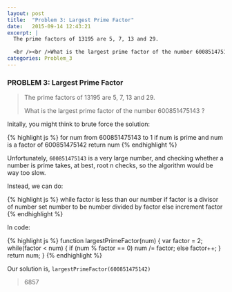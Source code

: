 ```yaml
---
layout: post
title:  "Problem 3: Largest Prime Factor"
date:   2015-09-14 12:43:21
excerpt: |
  The prime factors of 13195 are 5, 7, 13 and 29.
  
  <br /><br />What is the largest prime factor of the number 600851475143 ?
categories: Problem_3
---
```

### PROBLEM 3: Largest Prime Factor

> The prime factors of 13195 are 5, 7, 13 and 29.
> 
> What is the largest prime factor of the number 600851475143 ?

Initally, you might think to brute force the solution:

{% highlight js %}
for num from 600851475143 to 1
  if num is prime and num is a factor of 600851475142
    return num
{% endhighlight %}

Unfortunately, `600851475143` is a very large number, and checking whether a number is prime takes, at best, root n checks, so the algorithm would be way too slow.

Instead, we can do:

{% highlight js %}
while factor is less than our number
  if factor is a divisor of number
    set number to be number divided by factor
  else
    increment factor
{% endhighlight %}

In code:

{% highlight js %}
function largestPrimeFactor(num) {
	var factor = 2;
	while(factor < num) {
		if (num % factor == 0)
			num /= factor;
		else
			factor++;
	}
	return num;
}
{% endhighlight %}

Our solution is, `largestPrimeFactor(600851475142)`

> 6857 

  
